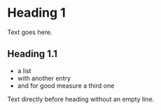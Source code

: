 # Heading 1

Text goes here.

## Heading 1.1

- a list
- with another entry
- and for good measure a third one

Text directly before heading without an empty line.
